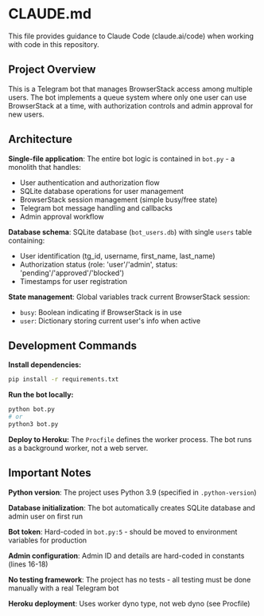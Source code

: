 # CLAUDE.md

This file provides guidance to Claude Code (claude.ai/code) when working with code in this repository.

## Project Overview

This is a Telegram bot that manages BrowserStack access among multiple users. The bot implements a queue system where only one user can use BrowserStack at a time, with authorization controls and admin approval for new users.

## Architecture

**Single-file application**: The entire bot logic is contained in `bot.py` - a monolith that handles:
- User authentication and authorization flow
- SQLite database operations for user management 
- BrowserStack session management (simple busy/free state)
- Telegram bot message handling and callbacks
- Admin approval workflow

**Database schema**: SQLite database (`bot_users.db`) with single `users` table containing:
- User identification (tg_id, username, first_name, last_name)
- Authorization status (role: 'user'/'admin', status: 'pending'/'approved'/'blocked')
- Timestamps for user registration

**State management**: Global variables track current BrowserStack session:
- `busy`: Boolean indicating if BrowserStack is in use
- `user`: Dictionary storing current user's info when active

## Development Commands

**Install dependencies:**
```bash
pip install -r requirements.txt
```

**Run the bot locally:**
```bash
python bot.py
# or
python3 bot.py
```

**Deploy to Heroku:**
The `Procfile` defines the worker process. The bot runs as a background worker, not a web server.

## Important Notes

**Python version**: The project uses Python 3.9 (specified in `.python-version`)

**Database initialization**: The bot automatically creates SQLite database and admin user on first run

**Bot token**: Hard-coded in `bot.py:5` - should be moved to environment variables for production

**Admin configuration**: Admin ID and details are hard-coded in constants (lines 16-18)

**No testing framework**: The project has no tests - all testing must be done manually with a real Telegram bot

**Heroku deployment**: Uses worker dyno type, not web dyno (see Procfile)